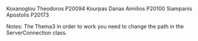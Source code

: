 Koxanoglou Theodoros P20094
Kourpas Danas Aimilios P20100
Siampanis Apostolis P20173

Notes:
The Thema3 in order to work you need to change the path in the ServerConnection class.
